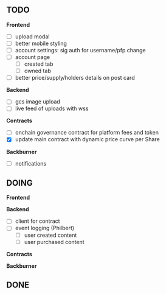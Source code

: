 ## TODO

**Frontend**

- [ ] upload modal
- [ ] better mobile styling
- [ ] account settings: sig auth for username/pfp change
- [ ] account page
  - [ ] created tab
  - [ ] owned tab
- [ ] better price/supply/holders details on post card

**Backend**

- [ ] gcs image upload
- [ ] live feed of uploads with wss

**Contracts**

- [ ] onchain governance contract for platform fees and token
- [x] update main contract with dynamic price curve per Share

**Backburner**

- [ ] notifications

## DOING

**Frontend**

**Backend**

- [ ] client for contract
- [ ] event logging (Philbert)
  - [ ] user created content
  - [ ] user purchased content

**Contracts**

**Backburner**

## DONE
